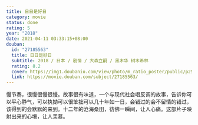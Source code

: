 ```yaml
---
title: 日日是好日
category: movie
status: done
rating: 5
year: "2018"
date: 2021-04-11 03:33:15+08:00
douban:
  id: "27185563"
  title: 日日是好日
  subtitle: 2018 / 日本 / 剧情 / 大森立嗣 / 黑木华 树木希林
  rating: 8.2
  cover: https://img1.doubanio.com/view/photo/m_ratio_poster/public/p2529177999.jpg
  link: https://movie.douban.com/subject/27185563/
---
```


慢节奏，很慢很慢很慢。故事很有味道，一个与现代社会唱反调的故事，告诉你可以平心静气，可以执拗可以很笨拙可以几十年如一日，会错过的会不留情的错过，该得到的会默默的来到。十二年的沧海桑田，彷佛一瞬间，让人心痛。这部片子映射出来的心境，让人羡慕。
